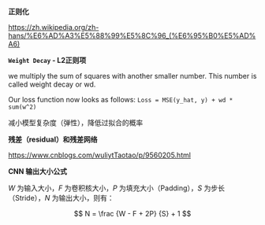 **正则化**

https://zh.wikipedia.org/zh-hans/%E6%AD%A3%E5%88%99%E5%8C%96_(%E6%95%B0%E5%AD%A6)

**`Weight Decay` - L2正则项**

we multiply the sum of squares with another smaller number. This number is called weight decay or wd.

Our loss function now looks as follows:
`Loss = MSE(y_hat, y) + wd * sum(w^2)`

减小模型复杂度（弹性），降低过拟合的概率

**残差（residual）和残差网络**

https://www.cnblogs.com/wuliytTaotao/p/9560205.html

**CNN 输出大小公式**

$W$ 为输入大小，$F$ 为卷积核大小，$P$ 为填充大小（Padding），$S$ 为步长（Stride），$N$ 为输出大小，则有：

$$
N = \frac {W - F + 2P} {S} + 1
$$